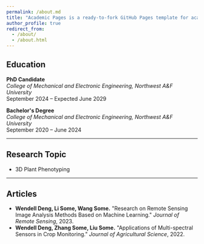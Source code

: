```yaml
---
permalink: /about.md
title: "Academic Pages is a ready-to-fork GitHub Pages template for academic personal websites"
author_profile: true
redirect_from: 
  - /about/
  - /about.html
---
```


## Education

**PhD Candidate**  
*College of Mechanical and Electronic Engineering, Northwest A&F University*  
September 2024 – Expected June 2029


**Bachelor's Degree**  
*College of Mechanical and Electronic Engineering, Northwest A&F University*  
September 2020 – June 2024

---

## Research Topic

- 3D Plant Phenotyping

---




## Articles



- **Wendell Deng, Li Some, Wang Some.** "Research on Remote Sensing Image Analysis Methods Based on Machine Learning." *Journal of Remote Sensing*, 2023.
- **Wendell Deng, Zhang Some, Liu Some.** "Applications of Multi-spectral Sensors in Crop Monitoring." *Journal of Agricultural Science*, 2022.
